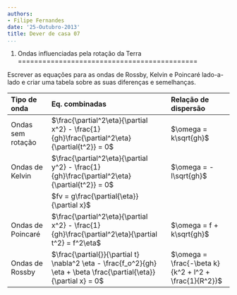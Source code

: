 ```yaml
---
authors:
- Filipe Fernandes
date: '25-Outubro-2013'
title: Dever de casa 07
...
```


1) Ondas influenciadas pela rotação da Terra
============================================

Escrever as equações para as ondas de Rossby, Kelvin e Poincaré lado-a-lado e
criar uma tabela sobre as suas diferenças e semelhanças.



| Tipo de onda         | Eq. combinadas                                                                                                      | Relação de dispersão                                  |
|:---------------------|:--------------------------------------------------------------------------------------------------------------------|:------------------------------------------------------|
| Ondas sem rotação    | $\frac{\partial^2\eta}{\partial x^2} - \frac{1}{gh}\frac{\partial^2\eta}{\partial{t^2}} = 0$                        | $\omega = k\sqrt{gh}$                                 |
| Ondas de Kelvin      | $\frac{\partial^2\eta}{\partial y^2} - \frac{1}{gh}\frac{\partial^2\eta}{\partial{t^2}} = 0$                        | $\omega = -l\sqrt{gh}$                                |
|                      | $fv = g\frac{\partial{\eta}}{\partial x}$                                                                           |                                                       |
| Ondas de Poincaré    | $\frac{\partial^2\eta}{\partial x^2} - \frac{1}{gh}\frac{\partial^2\eta}{\partial t^2} = f^2\eta$                   | $\omega = f + k\sqrt{gh}$                             |
| Ondas de Rossby      | $\frac{\partial{}}{\partial t} \nabla^2 \eta - \frac{f_o^2}{gh} \eta + \beta \frac{\partial{\eta}}{\partial x} = 0$ | $\omega = \frac{-\beta k}{k^2 + l^2 + \frac{1}{R^2}}$ |
